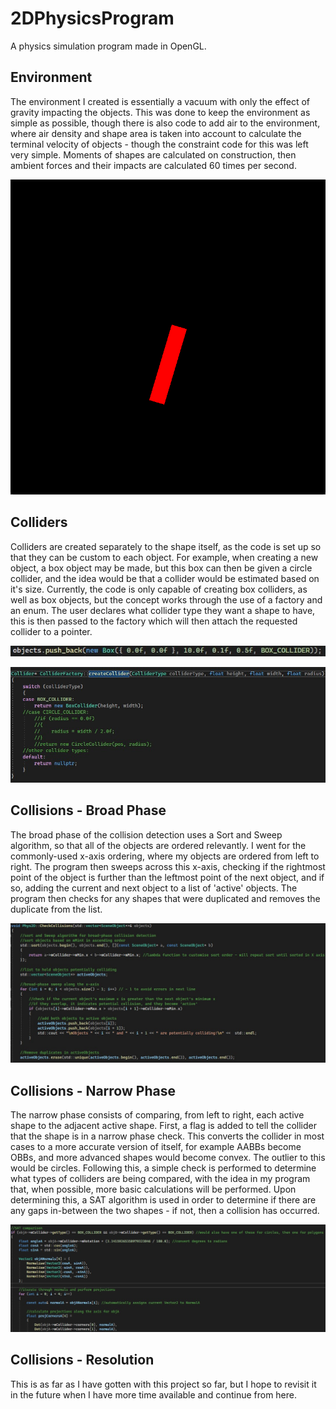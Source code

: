 # 2DPhysicsProgram
 
A physics simulation program made in OpenGL.


## Environment

The environment I created is essentially a vacuum with only the effect of gravity impacting the objects.
This was done to keep the environment as simple as possible, though there is also code to add air to 
the environment, where air density and shape area is taken into account to calculate the terminal
velocity of objects - though the constraint code for this was left very simple. 
Moments of shapes are calculated on construction, then ambient forces and their impacts are calculated 60
times per second.

![](https://github.com/DragonKJM/2DPhysicsProgram/blob/main/Media/2DPhysicsProgram_82Z6m3j9nP.gif)


## Colliders

Colliders are created separately to the shape itself, as the code is set up so that they can be custom
to each object. For example, when creating a new object, a box object may be made, but this box can 
then be given a circle collider, and the idea would be that a collider would be estimated based on it's
size. Currently, the code is only capable of creating box colliders, as well as box objects, but the 
concept works through the use of a factory and an enum. The user declares what collider type they want
a shape to have, this is then passed to the factory which will then attach the requested collider to
a pointer. 

![](https://github.com/DragonKJM/2DPhysicsProgram/blob/main/Media/Screenshot1.jpg)

![](https://github.com/DragonKJM/2DPhysicsProgram/blob/main/Media/Screenshot2.jpg)


## Collisions - Broad Phase

The broad phase of the collision detection uses a Sort and Sweep algorithm, so that all of the
objects are ordered relevantly. I went for the commonly-used x-axis ordering, where my objects are 
ordered from left to right. The program then sweeps across this x-axis, checking if the rightmost
point of the object is further than the leftmost point of the next object, and if so, adding the
current and next object to a list of 'active' objects. The program then checks for any shapes 
that were duplicated and removes the duplicate from the list.

![](https://github.com/DragonKJM/2DPhysicsProgram/blob/main/Media/Screenshot3.jpg)


## Collisions - Narrow Phase

The narrow phase consists of comparing, from left to right, each active shape to the adjacent active 
shape. First, a flag is added to tell the collider that the shape is in a narrow phase check. This 
converts the collider in most cases to a more accurate version of itself, for example AABBs become 
OBBs, and more advanced shapes would become convex. The outlier to this would be circles.
Following this, a simple check is performed to determine what types of colliders are being compared,
with the idea in my program that, when possible, more basic calculations will be performed. 
Upon determining this, a SAT algorithm is used in order to determine if there are any gaps in-between
the two shapes - if not, then a collision has occurred. 

![](https://github.com/DragonKJM/2DPhysicsProgram/blob/main/Media/Screenshot4.jpg)


## Collisions - Resolution

This is as far as I have gotten with this project so far, but I hope to revisit it in the future
when I have more time available and continue from here.
